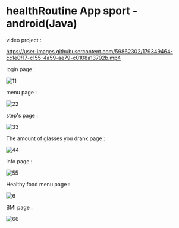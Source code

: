 # healthRoutine App sport  -  android(Java) 

video project :

https://user-images.githubusercontent.com/59862302/179349464-cc1e0f17-c155-4a59-ae79-c0108a13792b.mp4

login page : 

![11](https://user-images.githubusercontent.com/59862302/175310023-79fb4fbf-1114-4d51-8774-4e79f1ed8ed4.jpg)                                                           

menu page :
                                                           
![22](https://user-images.githubusercontent.com/59862302/175310061-6d2265ea-a127-4ccb-b0d3-b95bae1b5f21.jpg)

step's page :

![33](https://user-images.githubusercontent.com/59862302/175310094-94a0f65c-357d-4a76-88b3-40cfd91e7e75.jpg)
                                                                                                               
The amount of glasses you drank page :
                                                           
![44](https://user-images.githubusercontent.com/59862302/175310146-14c5bb87-02e7-4554-b750-6e842bd073d3.jpg)

info page :
                                                           
![55](https://user-images.githubusercontent.com/59862302/175310192-243077e3-bf4b-4080-9202-fb05e5ea9b25.jpg)

Healthy food menu page :                                                                                                             
                                             
![6](https://user-images.githubusercontent.com/59862302/174892506-47324dc4-168f-41a3-97e6-5004e1efc3e8.jpg)
  
BMI page :
                                                                                                                  
![66](https://user-images.githubusercontent.com/59862302/175310281-52ac696c-24de-4cc9-922d-3bce96d4f836.jpg)
                          
